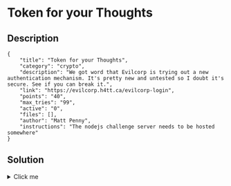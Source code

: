 # Token for your Thoughts

## Description

```
{
    "title": "Token for your Thoughts",
    "category": "crypto",
    "description": "We got word that Evilcorp is trying out a new authentication mechanism. It's pretty new and untested so I doubt it's secure. See if you can break it.",
    "link": "https://evilcorp.h4tt.ca/evilcorp-login",
    "points": "40",
    "max_tries": "99",
    "active": "0",
    "files": [],
    "author": "Matt Penny",
    "instructions": "The nodejs challenge server needs to be hosted somewhere"
}
```

## Solution

<details><summary>Click me</summary>1) Try to log in. You will get an error about not being an admin
2) Guess that the username is "admin" and enter any number in the token field,
   then try to log in again. You will be shown the previous token and need to
   enter the next one.
3) In the response headers are "Server: JBoss-EAP/7" and "X-Powered-By: JSP/2.3".
   Both of these indicate a Java-based environment (this is not actually the case,
   but the token was generated using standard Java classes -- this is a hint).
4) Notice that the previous token is 64 bits long and assume that
   java.util.Random.nextLong() was used to generate it. The implementation of
   nextLong() is defined as:
   ```
      return (nextInt() << 32) + nextInt();
   ``` 
   and nextInt() is defined as:
    ```
      seed = (seed * 0x5DEECE66DL + 0xBL) % (1L << 48);
      return seed >> 16;
   ```
   This is a simple linear congruental generator with 0x5DEECE66DL as the multiplier,
   0xBL as the increment, and 2^48 as the modulus. We have
   prevTok = (nextInt() << 32) + nextInt and can calculate num2 = prevTok & 0xFFFFFFFFL and
   num1 = (prevTok - num2) >> 32 -- the outputs of nextLong()'s 2 calls to nextInt().

   Now that we have two consecutive outputs of the LCG we can calculate its internal state
   (seed). There is a bit of bruteforcing to do since the seed is shifted 16 bits before being
   returned from nextInt(). Calculate seed = (((num1 << 16) | x) * 0x5DEECE66DL + 0xBL) % (1L << 48).
   When seed >> 16 is equal to num2 (for some 16-bit integer x), then you can apply the LCG two more
   times to generate two new 32-bit integers to form a 64-bit long.
5) Use the new long from (4) as the next token and you will receive the flag


flag{sh0u1d_h4ve_us3d_5ecur3r4nd0m}
</details>